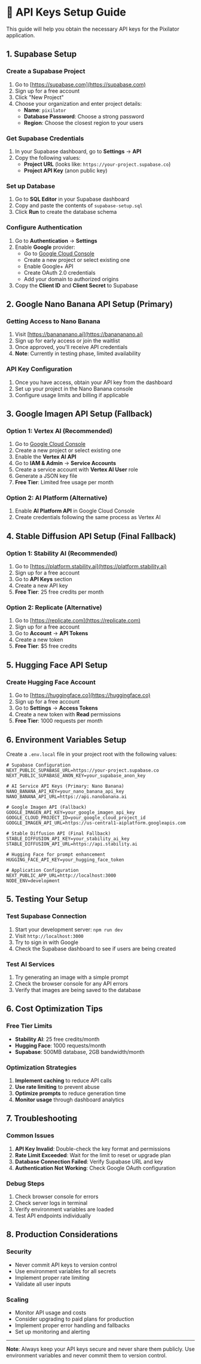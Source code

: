 # 🔑 API Keys Setup Guide

This guide will help you obtain the necessary API keys for the Pixilator application.

## 1. Supabase Setup

### Create a Supabase Project

1. Go to [https://supabase.com](https://supabase.com)
2. Sign up for a free account
3. Click "New Project"
4. Choose your organization and enter project details:
   - **Name**: `pixilator`
   - **Database Password**: Choose a strong password
   - **Region**: Choose the closest region to your users

### Get Supabase Credentials

1. In your Supabase dashboard, go to **Settings** → **API**
2. Copy the following values:
   - **Project URL** (looks like: `https://your-project.supabase.co`)
   - **Project API Key** (anon public key)

### Set up Database

1. Go to **SQL Editor** in your Supabase dashboard
2. Copy and paste the contents of `supabase-setup.sql`
3. Click **Run** to create the database schema

### Configure Authentication

1. Go to **Authentication** → **Settings**
2. Enable **Google** provider:
   - Go to [Google Cloud Console](https://console.cloud.google.com)
   - Create a new project or select existing one
   - Enable Google+ API
   - Create OAuth 2.0 credentials
   - Add your domain to authorized origins
3. Copy the **Client ID** and **Client Secret** to Supabase

## 2. Google Nano Banana API Setup (Primary)

### Getting Access to Nano Banana

1. Visit [https://banananano.ai](https://banananano.ai)
2. Sign up for early access or join the waitlist
3. Once approved, you'll receive API credentials
4. **Note**: Currently in testing phase, limited availability

### API Key Configuration

1. Once you have access, obtain your API key from the dashboard
2. Set up your project in the Nano Banana console
3. Configure usage limits and billing if applicable

## 3. Google Imagen API Setup (Fallback)

### Option 1: Vertex AI (Recommended)

1. Go to [Google Cloud Console](https://console.cloud.google.com)
2. Create a new project or select existing one
3. Enable the **Vertex AI API**
4. Go to **IAM & Admin** → **Service Accounts**
5. Create a service account with **Vertex AI User** role
6. Generate a JSON key file
7. **Free Tier**: Limited free usage per month

### Option 2: AI Platform (Alternative)

1. Enable **AI Platform API** in Google Cloud Console
2. Create credentials following the same process as Vertex AI

## 4. Stable Diffusion API Setup (Final Fallback)

### Option 1: Stability AI (Recommended)

1. Go to [https://platform.stability.ai](https://platform.stability.ai)
2. Sign up for a free account
3. Go to **API Keys** section
4. Create a new API key
5. **Free Tier**: 25 free credits per month

### Option 2: Replicate (Alternative)

1. Go to [https://replicate.com](https://replicate.com)
2. Sign up for a free account
3. Go to **Account** → **API Tokens**
4. Create a new token
5. **Free Tier**: $5 free credits

## 5. Hugging Face API Setup

### Create Hugging Face Account

1. Go to [https://huggingface.co](https://huggingface.co)
2. Sign up for a free account
3. Go to **Settings** → **Access Tokens**
4. Create a new token with **Read** permissions
5. **Free Tier**: 1000 requests per month

## 6. Environment Variables Setup

Create a `.env.local` file in your project root with the following values:

```env
# Supabase Configuration
NEXT_PUBLIC_SUPABASE_URL=https://your-project.supabase.co
NEXT_PUBLIC_SUPABASE_ANON_KEY=your_supabase_anon_key

# AI Service API Keys (Primary: Nano Banana)
NANO_BANANA_API_KEY=your_nano_banana_api_key
NANO_BANANA_API_URL=https://api.nanobanana.ai

# Google Imagen API (Fallback)
GOOGLE_IMAGEN_API_KEY=your_google_imagen_api_key
GOOGLE_CLOUD_PROJECT_ID=your_google_cloud_project_id
GOOGLE_IMAGEN_API_URL=https://us-central1-aiplatform.googleapis.com

# Stable Diffusion API (Final Fallback)
STABLE_DIFFUSION_API_KEY=your_stability_ai_key
STABLE_DIFFUSION_API_URL=https://api.stability.ai

# Hugging Face for prompt enhancement
HUGGING_FACE_API_KEY=your_hugging_face_token

# Application Configuration
NEXT_PUBLIC_APP_URL=http://localhost:3000
NODE_ENV=development
```

## 5. Testing Your Setup

### Test Supabase Connection

1. Start your development server: `npm run dev`
2. Visit `http://localhost:3000`
3. Try to sign in with Google
4. Check the Supabase dashboard to see if users are being created

### Test AI Services

1. Try generating an image with a simple prompt
2. Check the browser console for any API errors
3. Verify that images are being saved to the database

## 6. Cost Optimization Tips

### Free Tier Limits

- **Stability AI**: 25 free credits/month
- **Hugging Face**: 1000 requests/month
- **Supabase**: 500MB database, 2GB bandwidth/month

### Optimization Strategies

1. **Implement caching** to reduce API calls
2. **Use rate limiting** to prevent abuse
3. **Optimize prompts** to reduce generation time
4. **Monitor usage** through dashboard analytics

## 7. Troubleshooting

### Common Issues

1. **API Key Invalid**: Double-check the key format and permissions
2. **Rate Limit Exceeded**: Wait for the limit to reset or upgrade plan
3. **Database Connection Failed**: Verify Supabase URL and key
4. **Authentication Not Working**: Check Google OAuth configuration

### Debug Steps

1. Check browser console for errors
2. Check server logs in terminal
3. Verify environment variables are loaded
4. Test API endpoints individually

## 8. Production Considerations

### Security

- Never commit API keys to version control
- Use environment variables for all secrets
- Implement proper rate limiting
- Validate all user inputs

### Scaling

- Monitor API usage and costs
- Consider upgrading to paid plans for production
- Implement proper error handling and fallbacks
- Set up monitoring and alerting

---

**Note**: Always keep your API keys secure and never share them publicly. Use environment variables and never commit them to version control.
